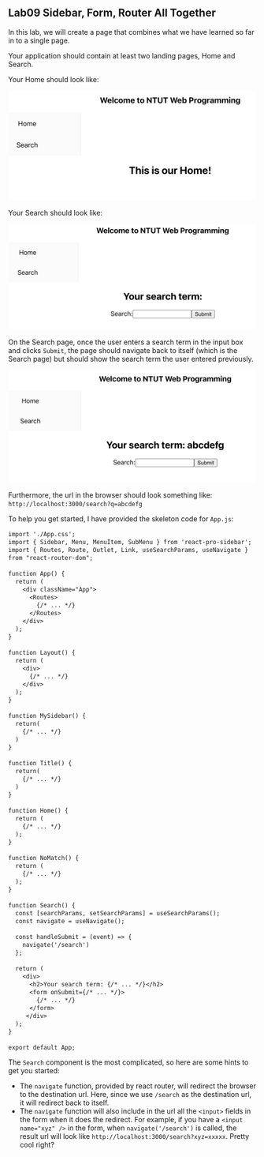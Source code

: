 ## Lab09 Sidebar, Form, Router All Together

In this lab, we will create a page that combines what we have learned so far in to a single page.

Your application should contain at least two landing pages, Home and Search.

Your Home should look like:

![home](https://github.com/alexwu77/web_programming/raw/main/day03/lab_home.png)

Your Search should look like:

![search](https://github.com/alexwu77/web_programming/raw/main/day03/lab_search.png)

On the Search page, once the user enters a search term in the input box and clicks `Submit`, the page should navigate back to itself (which is the Search page) but should show the search term the user entered previously.

![search](https://github.com/alexwu77/web_programming/raw/main/day03/lab_search_result.png)

Furthermore, the url in the browser should look something like: `http://localhost:3000/search?q=abcdefg`

To help you get started, I have provided the skeleton code for `App.js`:

```
import './App.css';
import { Sidebar, Menu, MenuItem, SubMenu } from 'react-pro-sidebar';
import { Routes, Route, Outlet, Link, useSearchParams, useNavigate } from "react-router-dom";

function App() {
  return (
    <div className="App">
      <Routes>
        {/* ... */}
      </Routes>
    </div>
  );
}

function Layout() {
  return (
    <div>
      {/* ... */}
    </div>
  );
}

function MySidebar() {
  return(
    {/* ... */}
  )
}

function Title() {
  return(
    {/* ... */}
  )
}

function Home() {
  return (
    {/* ... */}
  );
}

function NoMatch() {
  return (
    {/* ... */}
  );
}

function Search() {
  const [searchParams, setSearchParams] = useSearchParams();
  const navigate = useNavigate();

  const handleSubmit = (event) => {
    navigate('/search')
  };

  return (
    <div>
      <h2>Your search term: {/* ... */}</h2>
      <form onSubmit={/* ... */}>
        {/* ... */}
      </form>
     </div>
  );
}

export default App;

```

The `Search` component is the most complicated, so here are some hints to get you started:

* The `navigate` function, provided by react router, will redirect the browser to the destination url. Here, since we use `/search` as the destination url, it will redirect back to itself.
* The `navigate` function will also include in the url all the `<input>` fields in the form when it does the redirect. For example, if you have a `<input name="xyz" />` in the form, when `navigate('/search')` is called, the result url will look like `http://localhost:3000/search?xyz=xxxxx`. Pretty cool right?
